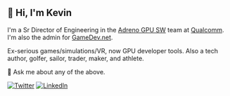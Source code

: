 ## 👋 Hi, I'm Kevin 

I'm a Sr Director of Engineering in the [Adreno GPU SW](https://developer.qualcomm.com/software/adreno-gpu-sdk) team at [Qualcomm](https://qualcomm.com). I'm also the admin for [GameDev.net](https://gamedev.net).

Ex-serious games/simulations/VR, now GPU developer tools. Also a tech author, golfer, sailor, trader, maker, and athlete.

💬 Ask me about any of the above.

<a href="https://twitter.com/khawkins" target="_blank"><img src="https://img.shields.io/twitter/follow/khawkins?label=Follow" alt="Twitter"></a>
<a href="https://www.linkedin.com/in/kevindhawkins" target="_blank"><img src="https://img.shields.io/badge/kevindhawkins-blue?style=flat-square&logo=Linkedin&logoColor=white" alt="LinkedIn"></a>

<!--
**kevindhawkins/kevindhawkins** is a ✨ _special_ ✨ repository because its `README.md` (this file) appears on your GitHub profile.

Here are some ideas to get you started:

- 🔭 I’m currently working on ...
- 🌱 I’m currently learning ...
- 👯 I’m looking to collaborate on ...
- 🤔 I’m looking for help with ...
- 💬 Ask me about ...
- 📫 How to reach me: ...
- 😄 Pronouns: ...
- ⚡ Fun fact: ...
-->
